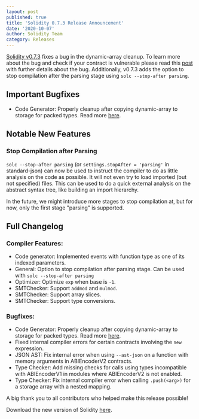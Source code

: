 ```yaml
---
layout: post
published: true
title: 'Solidity 0.7.3 Release Announcement'
date: '2020-10-07'
author: Solidity Team
category: Releases
---
```


[Solidity v0.7.3](https://github.com/ethereum/solidity/releases/tag/v0.7.3) fixes a bug in the dynamic-array cleanup.
To learn more about the bug and check if your contract is vulnerable please read this [post](https://solidity.ethereum.org/2020/10/07/solidity-dynamic-array-cleanup-bug) with further details about the bug.
Additionally, v0.7.3 adds the option to stop compilation after the parsing stage using ``solc --stop-after parsing``.

## Important Bugfixes
 * Code Generator: Properly cleanup after copying dynamic-array to storage for packed types. Read more [here](https://solidity.ethereum.org/2020/10/07/solidity-dynamic-array-cleanup-bug).

## Notable New Features

### Stop Compilation after Parsing

``solc --stop-after parsing`` (or ``settings.stopAfter = 'parsing'`` in standard-json) can now be used to instruct the compiler to do as little analysis on the code as possible. It will not even try to load imported (but not specified) files. This can be used to do a quick external analysis on the abstract syntax tree, like building an import hierarchy.

In the future, we might introduce more stages to stop compilation at, but for now, only the first stage "parsing" is supported.

## Full Changelog

### Compiler Features:
 * Code generator: Implemented events with function type as one of its indexed parameters.
 * General: Option to stop compilation after parsing stage. Can be used with ``solc --stop-after parsing``
 * Optimizer: Optimize ``exp`` when base is ``-1``.
 * SMTChecker: Support ``addmod`` and ``mulmod``.
 * SMTChecker: Support array slices.
 * SMTChecker: Support type conversions.

### Bugfixes:
 * Code Generator: Properly cleanup after copying dynamic-array to storage for packed types. Read more [here](https://solidity.ethereum.org/2020/10/07/solidity-dynamic-array-cleanup-bug).
 * Fixed internal compiler errors for certain contracts involving the ``new`` expression.
 * JSON AST: Fix internal error when using ``--ast-json`` on a function with memory arguments in ABIEncoderV2 contracts.
 * Type Checker: Add missing checks for calls using types incompatible with ABIEncoderV1 in modules where ABIEncoderV2 is not enabled.
 * Type Checker: Fix internal compiler error when calling `.push(<arg>)` for a storage array with a nested mapping.

A big thank you to all contributors who helped make this release possible!

Download the new version of Solidity [here](https://github.com/ethereum/solidity/releases/tag/v0.7.3).
